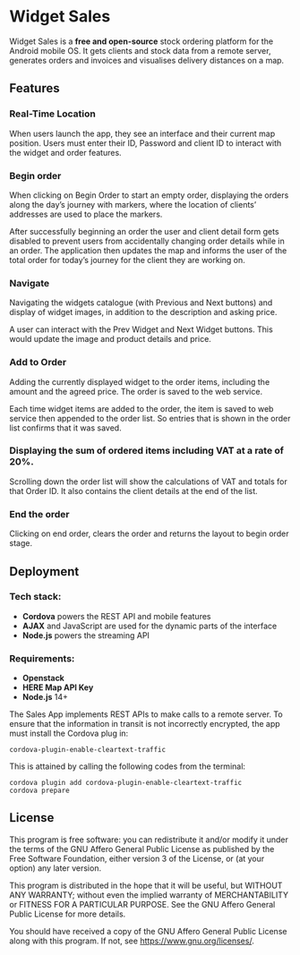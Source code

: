 <h1>Widget Sales</h1>

Widget Sales is a **free and open-source** stock ordering platform for the Android mobile OS. It gets clients and stock data from a remote server, generates orders and invoices and visualises delivery distances on a map. 

## Features

### Real-Time Location

When users launch the app, they see an interface and their current map position. Users must enter their ID, Password and client ID to interact with the widget and order features.

### Begin order 

When clicking on Begin Order to start an empty order, displaying the orders along the day’s journey with markers, where the location of clients’ addresses are used to place the markers.

After successfully beginning an order the user and client detail form gets disabled to prevent users from accidentally changing order details while in an order. The application then updates the map and informs the user of the total order for today’s journey for the client they are working on.

### Navigate

Navigating the widgets catalogue (with Previous and Next buttons) and display of widget images, in addition to the description and asking price.

A user can interact with the Prev Widget and Next Widget buttons. This would update the image and product details and price.

### Add to Order

Adding the currently displayed widget to the order items, including the amount and the agreed price. The order is saved to the web service. 

Each time widget items are added to the order, the item is saved to web service then appended to the order list. So entries that is shown in the order list confirms that it was saved.

### Displaying the sum of ordered items including VAT at a rate of 20%.

Scrolling down the order list will show the calculations of VAT and totals for that Order ID. It also contains the client details at the end of the list.

### End the order

Clicking on end order, clears the order and returns the layout to begin order stage.

## Deployment

### Tech stack:

- **Cordova** powers the REST API and mobile features
- **AJAX** and JavaScript are used for the dynamic parts of the interface
- **Node.js** powers the streaming API

### Requirements:

- **Openstack**
- **HERE Map API Key**
- **Node.js** 14+

The Sales App implements REST APIs to make calls to a remote server. To ensure that the information in transit is not incorrectly encrypted, the app must install the Cordova plug in:
 	
    cordova-plugin-enable-cleartext-traffic

This is attained by calling the following codes from the terminal:
 
    cordova plugin add cordova-plugin-enable-cleartext-traffic
    cordova prepare

## License

This program is free software: you can redistribute it and/or modify it under the terms of the GNU Affero General Public License as published by the Free Software Foundation, either version 3 of the License, or (at your option) any later version.

This program is distributed in the hope that it will be useful, but WITHOUT ANY WARRANTY; without even the implied warranty of MERCHANTABILITY or FITNESS FOR A PARTICULAR PURPOSE. See the GNU Affero General Public License for more details.

You should have received a copy of the GNU Affero General Public License along with this program. If not, see <https://www.gnu.org/licenses/>.